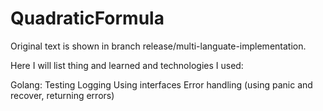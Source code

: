 # QuadraticFormula

Original text is shown in branch release/multi-languate-implementation.

Here I will list thing and learned and technologies I used:

Golang:
	Testing
	Logging
	Using interfaces
	Error handling (using panic and recover, returning errors)